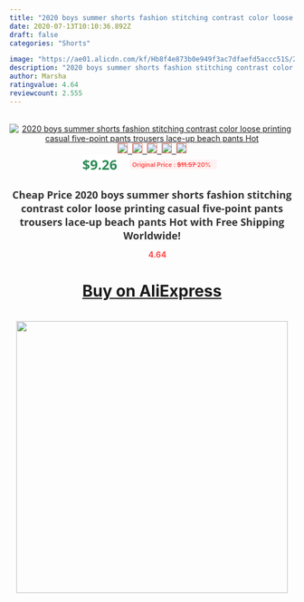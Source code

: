 ```yaml
---
title: "2020 boys summer shorts fashion stitching contrast color loose printing casual five-point pants trousers lace-up beach pants Hot"
date: 2020-07-13T10:10:36.892Z
draft: false
categories: "Shorts"

image: "https://ae01.alicdn.com/kf/Hb8f4e873b0e949f3ac7dfaefd5accc51S/2020-boys-summer-shorts-fashion-stitching-contrast-color-loose-printing-casual-five-point-pants-trousers-lace.jpg"
description: "2020 boys summer shorts fashion stitching contrast color loose printing casual five-point pants trousers lace-up beach pants Hot"
author: Marsha
ratingvalue: 4.64
reviewcount: 2.555
---
```

<br>
<div style="text-align: center;">
<a href="https://s.click.aliexpress.com/e/_9jwI3T" target="_blank" rel="nofollow noopener noreferrer"><img alt="2020 boys summer shorts fashion stitching contrast color loose printing casual five-point pants trousers lace-up beach pants Hot" class="magnifier-image" src="https://ae01.alicdn.com/kf/Hb8f4e873b0e949f3ac7dfaefd5accc51S/2020-boys-summer-shorts-fashion-stitching-contrast-color-loose-printing-casual-five-point-pants-trousers-lace.jpg_640x640.jpg">
<br>
<img style="border:1px solid salmon" src="https://ae01.alicdn.com/kf/Hb8f4e873b0e949f3ac7dfaefd5accc51S/2020-boys-summer-shorts-fashion-stitching-contrast-color-loose-printing-casual-five-point-pants-trousers-lace.jpg_120x120.jpg">&nbsp;&nbsp;<img style="border:1px solid salmon" src="https://ae01.alicdn.com/kf/H566aa4cb954c47b6b5ace79e900d9a84G/2020-boys-summer-shorts-fashion-stitching-contrast-color-loose-printing-casual-five-point-pants-trousers-lace.jpg_120x120.jpg">&nbsp;&nbsp;<img style="border:1px solid salmon" src="https://ae01.alicdn.com/kf/Hbe76d7b3326f476398a1e7cbda43b045j/2020-boys-summer-shorts-fashion-stitching-contrast-color-loose-printing-casual-five-point-pants-trousers-lace.jpg_120x120.jpg">&nbsp;&nbsp;<img style="border:1px solid salmon" src="https://ae01.alicdn.com/kf/H1cd9444df6704c1bb5f795fcc55345b0j/2020-boys-summer-shorts-fashion-stitching-contrast-color-loose-printing-casual-five-point-pants-trousers-lace.jpg_120x120.jpg">&nbsp;&nbsp;<img style="border:1px solid salmon" src="https://ae01.alicdn.com/kf/Hd7c3cd98705c43fbba637e5d074dd54eZ/2020-boys-summer-shorts-fashion-stitching-contrast-color-loose-printing-casual-five-point-pants-trousers-lace.jpg_120x120.jpg"></a></div><br0>
<div style="text-align: center;"><span style="background-color: white; border: 0px; box-sizing: border-box; color: seagreen; display: inline-block; font-family: &quot;open sans&quot; , &quot;arial&quot; , &quot;helvetica&quot; , sans-serif , &quot;heiti&quot;; font-size: 24px; font-stretch: inherit; font-weight: 700; line-height: inherit; margin: 0px 10px 0px 0px; padding: 0px; vertical-align: middle;">$9.26 </span>
<span style="background: rgb(255 , 241 , 241); border-radius: 3px; border: 0px; box-sizing: border-box; color: #ff4747; display: inline-block; font-family: inherit; font-size: 12px; font-stretch: inherit; font-style: inherit; font-variant: inherit; font-weight: 600; line-height: inherit; margin: 0px; padding: 2px 5px; transform: scale(0.9); vertical-align: middle;">Original Price : <b style="text-decoration: line-through;">$11.57 </b> 20%&nbsp;&nbsp;</span></div>
<h1 style="color: #333333; display: inline-block; font-family: &quot;open sans&quot; , &quot;arial&quot; , &quot;helvetica&quot; , sans-serif , &quot;heiti&quot;; font-size: 18px; font-stretch: inherit; font-weight: 700; text-align: center;">Cheap Price 2020 boys summer shorts fashion stitching contrast color loose printing casual five-point pants trousers lace-up beach pants Hot with Free Shipping Worldwide!</h1>
<div style="color: #ff4747; text-align: center;">
<img src="https://4.bp.blogspot.com/-M0ZcTcb-5uY/XleCXlxnR4I/AAAAAAAAAEc/OrjgMkXV1oMQFaCRZj5HQwOCBcu3w1FegCPcBGAYYCw/s1600/star.png" style="height: 15px;">&nbsp;<b>4.64</b></div>
<div class="button_cont" align="center"><a class="buynow_a" href="https://s.click.aliexpress.com/e/_9jwI3T" target="_blank" rel="nofollow noopener noreferrer"><H1>Buy on AliExpress</H1></a></div><br>
<div class="separator" style="clear: both; text-align: center;">
<img src="https://lh3.googleusercontent.com/-pTy5HemUv9M/XlePHvY0dAI/AAAAAAAAAE4/0nX5iRUoIWY8eMW9Dpxeirr157OZliDIgCLcBGAsYHQ/s1600/badge.gif" width="480">
</div>
